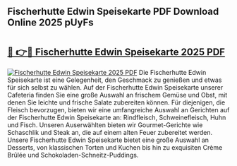 ## Fischerhutte Edwin Speisekarte PDF Download Online 2025 pUyFs

# <h2><a href="http://gc8opwx.nevu.top/?p=Fischerhutte+Edwin+Speisekarte">🔗 👉🔴 Fischerhutte Edwin Speisekarte 2025 PDF</a></h2>

[![Fischerhutte Edwin Speisekarte 2025 PDF](https://i.imgur.com/dBaPXMq.png)](http://gc8opwx.nevu.top/?p=Fischerhutte+Edwin+Speisekarte)
Die Fischerhutte Edwin Speisekarte ist eine Gelegenheit, den Geschmack zu genießen und etwas für sich selbst zu wählen. Auf der Fischerhutte Edwin Speisekarte unserer Cafeteria finden Sie eine große Auswahl an frischem Gemüse und Obst, mit denen Sie leichte und frische Salate zubereiten können. Für diejenigen, die Fleisch bevorzugen, bieten wir eine umfangreiche Auswahl an Gerichten auf der Fischerhutte Edwin Speisekarte an: Rindfleisch, Schweinefleisch, Huhn und Fisch. Unseren Auserwählten bieten wir Gourmet-Gerichte wie Schaschlik und Steak an, die auf einem alten Feuer zubereitet werden. Unsere Fischerhutte Edwin Speisekarte bietet eine große Auswahl an Desserts, von klassischen Torten und Kuchen bis hin zu exquisiten Crème Brûlée und Schokoladen-Schneitz-Puddings.
